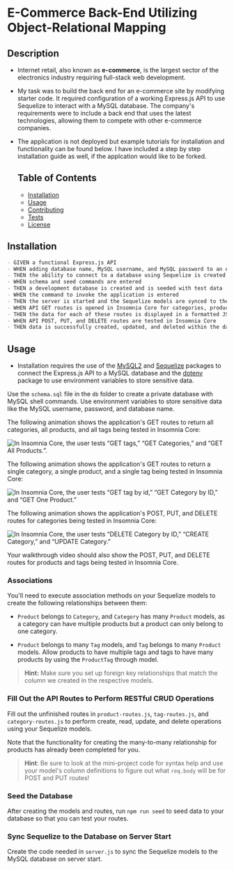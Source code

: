 # E-Commerce Back-End Utilizing Object-Relational Mapping

## Description
- Internet retail, also known as **e-commerce**, is the largest sector of the electronics industry requiring full-stack web development. 
- My task was to build the back end for an e-commerce site by modifying starter code. It required configuration of a working Express.js API to use Sequelize to interact with a MySQL database. The company's requirements were to include a back end that uses the latest technologies, allowing them to compete with other e-commerce companies. 
- The application is not deployed but example tutorials for installation and functionality can be found below. I have included a step by step installation guide as well, if the applcation would like to be forked. 


  ## Table of Contents
  * [Installation](#installation)
  * [Usage](#usage)
  * [Contributing](#contributing)
  * [Tests](#tests)
  * [License](#license)


## Installation

```md
- GIVEN a functional Express.js API
- WHEN adding database name, MySQL username, and MySQL password to an environment variable file
- THEN the ability to connect to a database using Sequelize is created
- WHEN schema and seed commands are entered
- THEN a development database is created and is seeded with test data
- WHEN the command to invoke the application is entered
- THEN the server is started and the Sequelize models are synced to the MySQL database
- WHEN API GET routes is opened in Insomnia Core for categories, products, or tags
- THEN the data for each of these routes is displayed in a formatted JSON
- WHEN API POST, PUT, and DELETE routes are tested in Insomnia Core
- THEN data is successfully created, updated, and deleted within the database
```

## Usage

- Installation requires the use of the [MySQL2](https://www.npmjs.com/package/mysql2) and [Sequelize](https://www.npmjs.com/package/sequelize) packages to connect the Express.js API to a MySQL database and the [dotenv](https://www.npmjs.com/package/dotenv) package to use environment variables to store sensitive data.

Use the `schema.sql` file in the `db` folder to create a private database with MySQL shell commands. Use environment variables to store sensitive data like the MySQL username, password, and database name.

The following animation shows the application's GET routes to return all categories, all products, and all tags being tested in Insomnia Core:

![In Insomnia Core, the user tests “GET tags,” “GET Categories,” and “GET All Products.”.](./Assets/13-orm-homework-demo-01.gif)

The following animation shows the application's GET routes to return a single category, a single product, and a single tag being tested in Insomnia Core:

![In Insomnia Core, the user tests “GET tag by id,” “GET Category by ID,” and “GET One Product.”](./Assets/13-orm-homework-demo-02.gif)

The following animation shows the application's POST, PUT, and DELETE routes for categories being tested in Insomnia Core:

![In Insomnia Core, the user tests “DELETE Category by ID,” “CREATE Category,” and “UPDATE Category.”](./Assets/13-orm-homework-demo-03.gif)

Your walkthrough video should also show the POST, PUT, and DELETE routes for products and tags being tested in Insomnia Core.

### Associations

You'll need to execute association methods on your Sequelize models to create the following relationships between them:

* `Product` belongs to `Category`, and `Category` has many `Product` models, as a category can have multiple products but a product can only belong to one category.

* `Product` belongs to many `Tag` models, and `Tag` belongs to many `Product` models. Allow products to have multiple tags and tags to have many products by using the `ProductTag` through model.

> **Hint:** Make sure you set up foreign key relationships that match the column we created in the respective models.

### Fill Out the API Routes to Perform RESTful CRUD Operations

Fill out the unfinished routes in `product-routes.js`, `tag-routes.js`, and `category-routes.js` to perform create, read, update, and delete operations using your Sequelize models.

Note that the functionality for creating the many-to-many relationship for products has already been completed for you.

> **Hint**: Be sure to look at the mini-project code for syntax help and use your model's column definitions to figure out what `req.body` will be for POST and PUT routes!

### Seed the Database

After creating the models and routes, run `npm run seed` to seed data to your database so that you can test your routes.

### Sync Sequelize to the Database on Server Start

Create the code needed in `server.js` to sync the Sequelize models to the MySQL database on server start.

